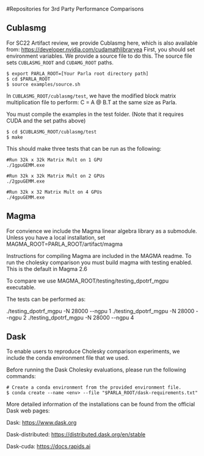 #Repositories for 3rd Party Performance Comparisons

## Cublasmg

For SC22 Artifact review, we provide Cublasmg here, which is also available from: https://developer.nvidia.com/cudamathlibraryea
First, you should set environment variables. We provide a source file to do this.
The source file sets `CUBLASMG_ROOT` and `CUDAMG_ROOT` paths.

```
$ export PARLA_ROOT=[Your Parla root directory path]
$ cd $PARLA_ROOT
$ source examples/source.sh
```

In `CUBLASMG_ROOT/cublasmg/test`, we have the modified block matrix multiplication file
to perform: C = A @ B.T at the same size as Parla.

You must compile the examples in the test folder.
(Note that it requires CUDA and the set paths above)

```
$ cd $CUBLASMG_ROOT/cublasmg/test
$ make
```

This should make three tests that can be run as the following:

```
#Run 32k x 32k Matrix Mult on 1 GPU
./1gpuGEMM.exe

#Run 32k x 32k Matrix Mult on 2 GPUs
./2gpuGEMM.exe

#Run 32k x 32 Matrix Mult on 4 GPUs
./4gpuGEMM.exe
```

## Magma

For convience we include the Magma linear algebra library as a submodule.
Unless you have a local installation, set MAGMA_ROOT=PARLA_ROOT/artifact/magma

Instructions for compiling Magma are included in the MAGMA readme.
To run the cholesky comparison you must build magma with testing enabled. 
This is the default in Magma 2.6

To compare we use MAGMA_ROOT/testing/testing_dpotrf_mgpu executable.

The tests can be performed as:

./testing_dpotrf_mgpu -N 28000 --ngpu 1
./testing_dpotrf_mgpu -N 28000 --ngpu 2
./testing_dpotrf_mgpu -N 28000 --ngpu 4


## Dask

To enable users to reproduce Cholesky comparison experiments, we include the conda
environment file that we used.

Before running the Dask Cholesky evaluations, please run the following commands:

```
# Create a conda environment from the provided environment file.
$ conda create --name <env> --file "$PARLA_ROOT/dask-requirements.txt"
```

More detailed information of the installations can be found from the official
Dask web pages:

Dask: https://www.dask.org

Dask-distributed: https://distributed.dask.org/en/stable

Dask-cuda: https://docs.rapids.ai
